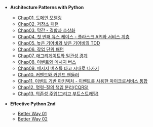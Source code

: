 * **Architecture Patterns with Python**
  
  * [Chap01. 도메인 모델링](apwp/2022-04-05-apwp-01-domain-modeling.md)
  * [Chap02. 저장소 패턴](apwp/2022-04-06-apwp-02-repository-pattern.md)
  * [Chap03. 막간 - 결합과 추상화](apwp/2022-04-07-apwp-03-coupling-and-abstrations.md)
  * [Chap04. 첫 번째 유스 케이스 - 플라스크 API와 서비스 계층](apwp/2022-04-08-apwp-04-flaskapi-and-servicelayer.md)
  * [Chap05. 높은 기어비와 낮은 기어비의 TDD](apwp/2022-04-09-apwp-05-tdd-in-high-gear-and-low-gear.md)
  * [Chap06. 작업 단위 패턴](apwp/2022-04-10-apwp-06-unit-of-work-pattern.md)
  * [Chap07. 애그리게이트와 일관성 경계](apwp/2022-04-11-apwp-07-aggreates-pattern.md)
  * [Chap08. 이벤트와 메시지 버스](apwp/2022-04-12-apwp-08-event-and-messagebus.md)
  * [Chap09. 메시지 버스를 타고 시내로 나가기](apwp/2022-04-13-apwp-09-going-to-town-on-the-messagebus.md)
  * [Chap10. 커맨드와 커맨드 핸들러](apwp/2022-04-14-apwp-10-command-and-commandhandler.md)
  * [Chap11. 이벤트 기반 아키텍처 - 이벤트를 사용한 마이크로서비스 통합](apwp/2022-04-15-apwp-11-event-driven-architecture.md)
  * [Chap12. 명령-질의 책임 분리(CQRS)](apwp/2022-04-16-apwp-12-command-query-responsibility-segregation.md)
  * [Chap13. 의존성 주입(그리고 부트스트래핑)](apwp/2022-04-17-apwp-13-dependency-injection.md)

* **Effective Python 2nd**

  * [Better Way 01](ep2/2022-04-18-ep2-better-way-01.md)
  * [Better Way 02](ep2/2022-04-18-ep2-better-way-02.md)
